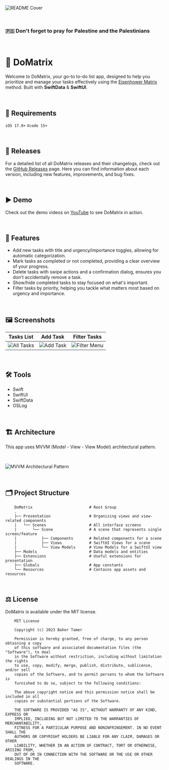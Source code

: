 ![README Cover](https://github.com/BaherTamer/DoMatrix/assets/99125691/2281be0e-345b-429b-bc48-ca9be7fb6c30)

<br>

### 🇵🇸 Don't forget to pray for Palestine and the Palestinians

<br>

# 💠 DoMatrix
Welcome to DoMatrix, your go-to to-do list app, designed to help you prioritize and manage your tasks effectively using the [Eisenhower Matrix](https://www.eisenhower.me/eisenhower-matrix/) method. Built with **SwiftData** & **SwiftUI**.

<br>

## 📝 Requirements
`iOS 17.0+` `Xcode 15+`

<br>

## 🚀 Releases
For a detailed list of all DoMatrix releases and their changelogs, check out the [GitHub Releases](https://github.com/BaherTamer/DoMatrix/releases) page. Here you can find information about each version, including new features, improvements, and bug fixes.

<br>

## ▶️ Demo
Check out the demo videos on [YouTube](https://youtube.com/playlist?list=PLPzupE6TLEvuEbMmFhoAemlhTEuaCPjd_&si=n4jwPYDueTPhzYEG) to see DoMatrix in action.

<br>

## 🌟 Features
- Add new tasks with title and urgency/importance toggles, allowing for automatic categorization.
- Mark tasks as completed or not completed, providing a clear overview of your progress.
- Delete tasks with swipe actions and a confirmation dialog, ensures you don't accidentally remove a task.
- Show/hide completed tasks to stay focused on what's important.
- Filter tasks by priority, helping you tackle what matters most based on urgency and importance.

<br>

## 🖼️ Screenshots
| **Tasks List** | **Add Task** | **Filter Tasks** |
| -------------- | ------------ | ---------------- |
| ![All Tasks](https://github.com/BaherTamer/DoMatrix/assets/99125691/0fff7685-4c3d-4c08-8407-33b53742f9cb) | ![Add Task](https://github.com/BaherTamer/DoMatrix/assets/99125691/0c9e1128-6b56-4c49-8486-75e8cbdfe51d) | ![Filter Menu](https://github.com/BaherTamer/DoMatrix/assets/99125691/570d92b3-6d3a-4450-a4e8-08073d5c81ac) |

<br>

## 🛠️ Tools
- Swift
- SwiftUI
- SwiftData
- OSLog

<br>

## 🏗️ Architecture
This app uses MVVM (Model - View - View Model) architectural pattern.

<br>

![MVVM Architectural Pattern](https://github.com/BaherTamer/DoMatrix/assets/99125691/200f90f9-0d2c-4bd9-a60c-bebd3bb835fe)

<br>

## 🗂️ Project Structure

```
    DoMatrix                         # Root Group
    .
    ├── Presentation                 # Organizing views and view-related components
    |   └── Scenes                   # All interface screens
    |       └── Scene                # A scene that represents single screen/feature
    |           ├── Components       # Related components for a scene
    |           ├── Views            # SwiftUI Views for a scene
    |           └── View Models      # View Models for a SwiftUI view
    ├── Models                       # Data models and entities
    ├── Extensions                   # Useful extensions for presentation
    ├── Globals                      # App constants
    └── Resources                    # Contains app assets and resources
```

<br>

## ⚖️ License
DoMatrix is available under the MIT license.

```
    MIT License
    
    Copyright (c) 2023 Baher Tamer
    
    Permission is hereby granted, free of charge, to any person obtaining a copy
    of this software and associated documentation files (the "Software"), to deal
    in the Software without restriction, including without limitation the rights
    to use, copy, modify, merge, publish, distribute, sublicense, and/or sell
    copies of the Software, and to permit persons to whom the Software is
    furnished to do so, subject to the following conditions:
    
    The above copyright notice and this permission notice shall be included in all
    copies or substantial portions of the Software.
    
    THE SOFTWARE IS PROVIDED "AS IS", WITHOUT WARRANTY OF ANY KIND, EXPRESS OR
    IMPLIED, INCLUDING BUT NOT LIMITED TO THE WARRANTIES OF MERCHANTABILITY,
    FITNESS FOR A PARTICULAR PURPOSE AND NONINFRINGEMENT. IN NO EVENT SHALL THE
    AUTHORS OR COPYRIGHT HOLDERS BE LIABLE FOR ANY CLAIM, DAMAGES OR OTHER
    LIABILITY, WHETHER IN AN ACTION OF CONTRACT, TORT OR OTHERWISE, ARISING FROM,
    OUT OF OR IN CONNECTION WITH THE SOFTWARE OR THE USE OR OTHER DEALINGS IN THE
    SOFTWARE.
```








